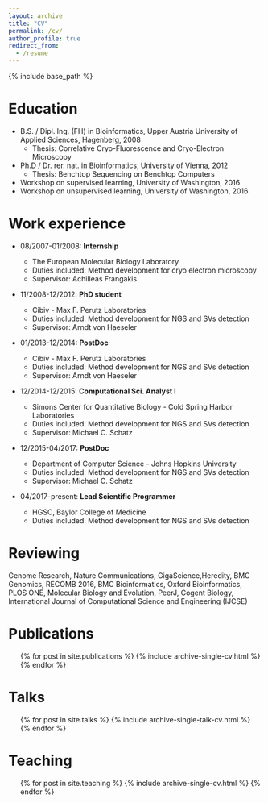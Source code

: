 ```yaml
---
layout: archive
title: "CV"
permalink: /cv/
author_profile: true
redirect_from:
  - /resume
---
```


{% include base_path %}

Education
======
* B.S. / Dipl. Ing. (FH) in Bioinformatics, Upper Austria University of Applied Sciences, Hagenberg, 2008
  * Thesis: Correlative Cryo-Fluorescence and Cryo-Electron Microscopy
* Ph.D / Dr. rer. nat. in Bioinformatics, University of Vienna, 2012
  * Thesis: Benchtop Sequencing on Benchtop Computers
* Workshop on supervised learning, University of Washington, 2016
* Workshop on unsupervised learning, University of Washington, 2016

Work experience
======
* 08/2007-01/2008: <b>Internship</b>
  * The European Molecular Biology Laboratory
  * Duties included: Method development for cryo electron microscopy
  * Supervisor: Achilleas Frangakis

* 11/2008-12/2012: <b>PhD student</b>
  * Cibiv - Max F. Perutz Laboratories
  * Duties included: Method development for NGS and SVs detection
  * Supervisor: Arndt von Haeseler

* 01/2013-12/2014: <b>PostDoc</b>
  * Cibiv - Max F. Perutz Laboratories
  * Duties included: Method development for NGS and SVs detection
  * Supervisor: Arndt von Haeseler
 
* 12/2014-12/2015: <b>Computational Sci. Analyst I</b>
  * Simons Center for Quantitative Biology - Cold Spring Harbor Laboratories 
  * Duties included: Method development for NGS and SVs detection
  * Supervisor: Michael C. Schatz

* 12/2015-04/2017: <b>PostDoc</b>
  * Department of Computer Science - Johns Hopkins University
  * Duties included: Method development for NGS and SVs detection
  * Supervisor: Michael C. Schatz

* 04/2017-present: <b>Lead Scientific Programmer</b>
  * HGSC, Baylor College of Medicine
  * Duties included: Method development for NGS and SVs detection


Reviewing
======
Genome Research, Nature Communications, GigaScience,Heredity, BMC Genomics, RECOMB 2016, BMC Bioinformatics, Oxford Bioinformatics, PLOS ONE, Molecular Biology and Evolution, PeerJ, Cogent Biology, International Journal of Computational Science and Engineering (IJCSE)


Publications
======
  <ul>{% for post in site.publications %}
    {% include archive-single-cv.html %}
  {% endfor %}</ul>
  
Talks
======
  <ul>{% for post in site.talks %}
    {% include archive-single-talk-cv.html %}
  {% endfor %}</ul>
  
Teaching
======
  <ul>{% for post in site.teaching %}
    {% include archive-single-cv.html %}
  {% endfor %}</ul>
  

